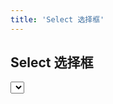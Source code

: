 ```yaml
---
title: 'Select 选择框'
---
```

## Select 选择框
<ClientOnly>
<Select/>
</ClientOnly>

<font size=5>Attributes</font>
| 参数| 说明 | 类型 | 可选值 | 默认值 |
| :------ | ------ | ------ | ------ | ------ |
| v-model | 绑定值 | boolean / string / number |- | - |
| value | 绑定值 | boolean / string / number | - | - |
| label | 绑定值 | boolean / string / number |- | - |